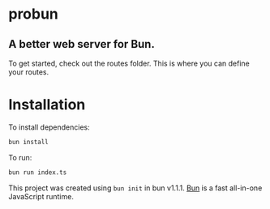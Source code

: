 # probun

## A better web server for Bun.

To get started, check out the routes folder. This is where you can define your routes.

# Installation

To install dependencies:

```bash
bun install
```

To run:

```bash
bun run index.ts
```

This project was created using `bun init` in bun v1.1.1. [Bun](https://bun.sh) is a fast all-in-one JavaScript runtime.
